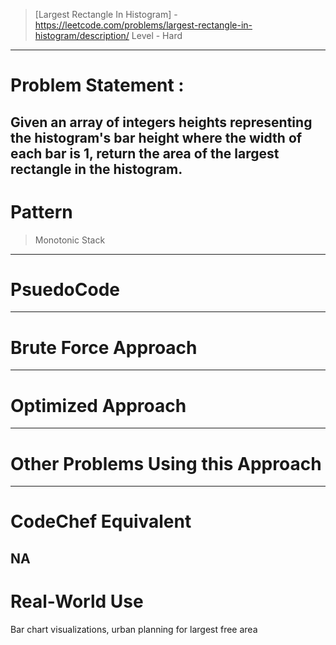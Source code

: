 > [Largest Rectangle In Histogram] - https://leetcode.com/problems/largest-rectangle-in-histogram/description/
> Level - Hard
--------------------------------------------------------------------------------------------------------------------------------------
# Problem Statement : 

Given an array of integers heights representing the histogram's bar height where the width of each bar is 1, return the area of the largest rectangle in the histogram.
--------------------------------------------------------------------------------------------------------------------------------------
# Pattern
> Monotonic Stack
--------------------------------------------------------------------------------------------------------------------------------------
# PsuedoCode

--------------------------------------------------------------------------------------------------------------------------------------
# Brute Force Approach


--------------------------------------------------------------------------------------------------------------------------------------
# Optimized Approach


--------------------------------------------------------------------------------------------------------------------------------------
# Other Problems Using this Approach

--------------------------------------------------------------------------------------------------------------------------------------
# CodeChef Equivalent
NA
--------------------------------------------------------------------------------------------------------------------------------------
# Real-World Use
Bar chart visualizations, urban planning for largest free area